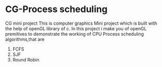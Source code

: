 # CG-Process scheduling
CG mini project
This is computer graphics Mini project which is built with the help of openGL library of c.
In this project i make you of openGL premitives to demonstrate the working of CPU Process scheduling algorithms,that are
1. FCFS
2. SJF
3. Round Robin
